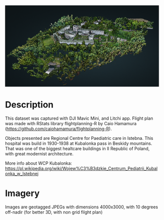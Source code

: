 ![Point cloud generated by WebODM 1.9](pointcloud.png)
# Description

This dataset was captured with DJI Mavic Mini, and Litchi app. Flight plan was made with RStats library flightplanning-R by Caio Hamamura (https://github.com/caiohamamura/flightplanning-R).

Objects presented are Regional Centre for Paediatric care in Istebna. This hospital was build in 1930-1938 at Kubalonka pass in Beskidy mountains. That was one of the biggest healtcare buildings in II Republic of Poland, with great modernist architecture.

More info about WCP Kubalonka: https://pl.wikipedia.org/wiki/Wojew%C3%B3dzkie_Centrum_Pediatrii_Kubalonka_w_Istebnej

# Imagery

Images are geotagged JPEGs with dimensions 4000x3000, with 10 degrees off-nadir (for better 3D, with non grid filght plan)
